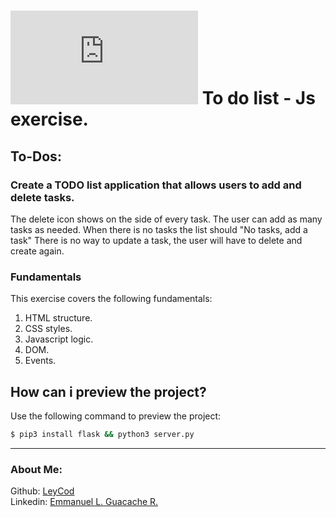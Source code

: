 # [![4Geeks Logo](https://assets.breatheco.de/apis/img/images.php?blob&random&cat=icon&tags=4geeks,16 "4Geeks Logo")](https://assets.breatheco.de/apis/img/images.php?blob&random&cat=icon&tags=4geeks,16 "4Geeks Logo") To do list - Js exercise.

## To-Dos:

### Create a TODO list application that allows users to add and delete tasks.

The delete icon shows on the side of every task.
The user can add as many tasks as needed.
When there is no tasks the list should "No tasks, add a task"
There is no way to update a task, the user will have to delete and create again.

### Fundamentals
This exercise covers the following fundamentals:
1. HTML structure. 
2. CSS styles.  
3. Javascript logic. 
4. DOM. 
5. Events. 

## How can i preview the project?

Use the following command to preview the project:

```sh
$ pip3 install flask && python3 server.py
```

------------

### About Me:

Github: [LeyCod](http://https://github.com/LeyCod "LeyCod") 
<br>
Linkedin: [Emmanuel L. Guacache R.](http://https://www.linkedin.com/in/emmanuelleyan/ "Emmanuel Leyan Guacache Rodriguez")
